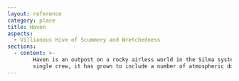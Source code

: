 ```yaml
---
layout: reference
category: place
title: Haven
aspects:
  - Villianous Hive of Scummery and Wretchedness
sections:
  - content: >-
        Haven is an outpost on a rocky airless world in the Silma system. Initially established as a base of operations for a
        single crew, it has grown to include a number of atmospheric domes and a diverse population of pirates and outcasts.
---
```

